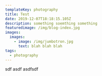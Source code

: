 ```yaml
---
templateKey: photography
title: Test
date: 2019-12-07T18:18:15.105Z
description: something soemthing something
featuredimage: /img/blog-index.jpg
images:
  images:
    - image: /img/jumbotron.jpg
      text: blah blah blah
tags:
  - photography
---
```

sdf asdf asdfsdf
